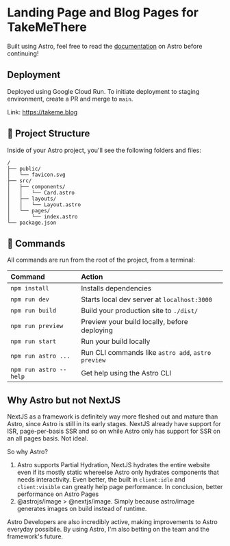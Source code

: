 # Landing Page and Blog Pages for TakeMeThere

Built using Astro, feel free to read the [documentation](https://docs.astro.build) on Astro before continuing!

## Deployment

Deployed using Google Cloud Run.
To initiate deployment to staging environment, create a PR and merge to `main`.

Link: https://takeme.blog

## 🚀 Project Structure

Inside of your Astro project, you'll see the following folders and files:

```
/
├── public/
│   └── favicon.svg
├── src/
│   ├── components/
│   │   └── Card.astro
│   ├── layouts/
│   │   └── Layout.astro
│   └── pages/
│       └── index.astro
└── package.json
```

## 🧞 Commands

All commands are run from the root of the project, from a terminal:

| Command                | Action                                             |
| :--------------------- | :------------------------------------------------- |
| `npm install`          | Installs dependencies                              |
| `npm run dev`          | Starts local dev server at `localhost:3000`        |
| `npm run build`        | Build your production site to `./dist/`            |
| `npm run preview`      | Preview your build locally, before deploying       |
| `npm run start`        | Run your build locally                             |
| `npm run astro ...`    | Run CLI commands like `astro add`, `astro preview` |
| `npm run astro --help` | Get help using the Astro CLI                       |

## Why Astro but not NextJS

NextJS as a framework is definitely way more fleshed out and mature than Astro, since Astro is still in its early stages. NextJS already have support for ISR, page-per-basis SSR and so on while Astro only has support for SSR on an all pages basis. Not ideal.

So why Astro?

1. Astro supports Partial Hydration, NextJS hydrates the entire website even if its mostly static whereelse Astro only hydrates components that needs interactivity. Even better, the built in `client:idle` and `client:visible` can greatly help page performance. In conclusion, better performance on Astro Pages
2. @astrojs/image > @nextjs/image. Simply because astro/image generates images on build instead of runtime.

Astro Developers are also incredibly active, making improvements to Astro everyday possibile. By using Astro, I'm also betting on the team and the framework's future.
